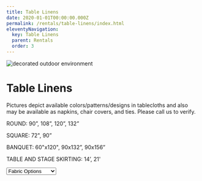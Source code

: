 ```yaml
---
title: Table Linens
date: 2020-01-01T00:00:00.000Z
permalink: /rentals/table-linens/index.html
eleventyNavigation:
  key: Table Linens
  parent: Rentals
  order: 3
---
```


<img class="photo fullwidth hero" src="/static/img/courtyard-whitechairs-1400.jpg" alt="decorated outdoor environment">

# Table Linens

Pictures depict available colors/patterns/designs in tablecloths and also may be available as napkins, chair covers, and ties. Please call us to verify.

ROUND: 90”, 108”, 120”, 132” 

SQUARE: 72", 90”

BANQUET: 60"x120", 90x132”, 90x156”

TABLE AND STAGE SKIRTING: 14’, 21'

<form>
<select id="table-linens" name="table-linens">
	<option selected disabled hidden>Fabric Options</option>
	<option value="bengaline-moire">Bengaline Moire</option>
	<option value="crinkles">Crinkles</option>
	<option value="bichon-satin">Bichon Satin</option>
	<option value="damasks">Damasks</option>
	<option value="sequins">Glitz Sequins</option>
	<option value="lame">Lam&eacute;</option>
	<option value="lamour">Lamour</option>
	<option value="pintucks">Pintucks</option>
	<option value="poly-cotton">Poly-Cotton Blend</option>
	<option value="sheers">Sheers</option>
	<option value="spandex">Spandex</option>
	<option value="taffeta">Taffeta</option>
	<option value="tinsels">Tinsels</option>
	<option value="velvet">Velvet</option>
</select>
</form>
<div id="results"></div>